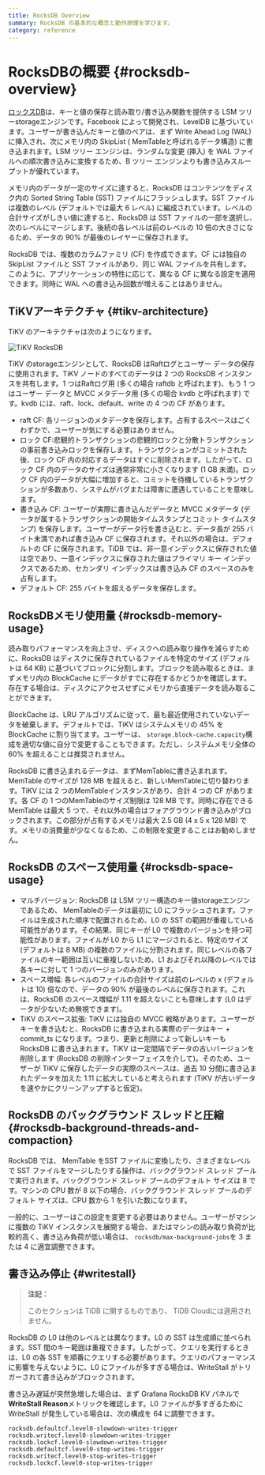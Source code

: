 ```yaml
---
title: RocksDB Overview
summary: RocksDB の基本的な概念と動作原理を学びます。
category: reference
---
```


# RocksDBの概要 {#rocksdb-overview}

[ロックスDB](https://github.com/facebook/rocksdb)は、キーと値の保存と読み取り/書き込み関数を提供する LSM ツリーstorageエンジンです。Facebook によって開発され、LevelDB に基づいています。ユーザーが書き込んだキーと値のペアは、まず Write Ahead Log (WAL) に挿入され、次にメモリ内の SkipList ( MemTableと呼ばれるデータ構造) に書き込まれます。LSM ツリー エンジンは、ランダムな変更 (挿入) を WAL ファイルへの順次書き込みに変換するため、B ツリー エンジンよりも書き込みスループットが優れています。

メモリ内のデータが一定のサイズに達すると、RocksDB はコンテンツをディスク内の Sorted String Table (SST) ファイルにフラッシュします。SST ファイルは複数のレベル (デフォルトでは最大 6 レベル) に編成されています。レベルの合計サイズがしきい値に達すると、RocksDB は SST ファイルの一部を選択し、次のレベルにマージします。後続の各レベルは前のレベルの 10 倍の大きさになるため、データの 90% が最後のレイヤーに保存されます。

RocksDB では、複数のカラムファミリ (CF) を作成できます。CF には独自の SkipList ファイルと SST ファイルがあり、同じ WAL ファイルを共有します。このように、アプリケーションの特性に応じて、異なる CF に異なる設定を適用できます。同時に WAL への書き込み回数が増えることはありません。

## TiKVアーキテクチャ {#tikv-architecture}

TiKV のアーキテクチャは次のようになります。

![TiKV RocksDB](https://docs-download.pingcap.com/media/images/docs/tikv-rocksdb.png)

TiKV のstorageエンジンとして、RocksDB はRaftログとユーザー データの保存に使用されます。TiKV ノードのすべてのデータは 2 つの RocksDB インスタンスを共有します。1 つはRaftログ用 (多くの場合 raftdb と呼ばれます)、もう 1 つはユーザー データと MVCC メタデータ用 (多くの場合 kvdb と呼ばれます) です。kvdb には、raft、lock、default、write の 4 つの CF があります。

-   raft CF: 各リージョンのメタデータを保存します。占有するスペースはごくわずかで、ユーザーが気にする必要はありません。
-   ロック CF:悲観的トランザクションの悲観的ロックと分散トランザクションの事前書き込みロックを保存します。トランザクションがコミットされた後、ロック CF 内の対応するデータはすぐに削除されます。したがって、ロック CF 内のデータのサイズは通常非常に小さくなります (1 GB 未満)。ロック CF 内のデータが大幅に増加すると、コミットを待機しているトランザクションが多数あり、システムがバグまたは障害に遭遇していることを意味します。
-   書き込み CF: ユーザーが実際に書き込んだデータと MVCC メタデータ (データが属するトランザクションの開始タイムスタンプとコミット タイムスタンプ) を保存します。ユーザーがデータ行を書き込むと、データ長が 255 バイト未満であれば書き込み CF に保存されます。それ以外の場合は、デフォルトの CF に保存されます。TiDB では、非一意インデックスに保存された値は空であり、一意インデックスに保存された値はプライマリ キー インデックスであるため、セカンダリ インデックスは書き込み CF のスペースのみを占有します。
-   デフォルト CF: 255 バイトを超えるデータを保存します。

## RocksDBメモリ使用量 {#rocksdb-memory-usage}

読み取りパフォーマンスを向上させ、ディスクへの読み取り操作を減らすために、RocksDB はディスクに保存されているファイルを特定のサイズ (デフォルトは 64 KB) に基づいてブロックに分割します。ブロックを読み取るときは、まずメモリ内の BlockCache にデータがすでに存在するかどうかを確認します。存在する場合は、ディスクにアクセスせずにメモリから直接データを読み取ることができます。

BlockCache は、LRU アルゴリズムに従って、最も最近使用されていないデータを破棄します。デフォルトでは、TiKV はシステムメモリの 45% を BlockCache に割り当てます。ユーザーは、 `storage.block-cache.capacity`構成を適切な値に自分で変更することもできます。ただし、システムメモリ全体の 60% を超えることは推奨されません。

RocksDB に書き込まれるデータは、まずMemTableに書き込まれます。MemTable のサイズが 128 MB を超えると、新しいMemTableに切り替わります。TiKV には 2 つのMemTableインスタンスがあり、合計 4 つの CF があります。各 CF の 1 つのMemTableのサイズ制限は 128 MB です。同時に存在できる MemTable は最大 5 つで、それ以外の場合はフォアグラウンド書き込みがブロックされます。この部分が占有するメモリは最大 2.5 GB (4 x 5 x 128 MB) です。メモリの消費量が少なくなるため、この制限を変更することはお勧めしません。

## RocksDB のスペース使用量 {#rocksdb-space-usage}

-   マルチバージョン: RocksDB は LSM ツリー構造のキー値storageエンジンであるため、 MemTableのデータは最初に L0 にフラッシュされます。ファイルは生成された順序で配置されるため、L0 の SST の範囲が重複している可能性があります。その結果、同じキーが L0 で複数のバージョンを持つ可能性があります。ファイルが L0 から L1 にマージされると、特定のサイズ (デフォルトは 8 MB) の複数のファイルに分割されます。同じレベルの各ファイルのキー範囲は互いに重複しないため、L1 およびそれ以降のレベルでは各キーに対して 1 つのバージョンのみがあります。
-   スペース増幅: 各レベルのファイルの合計サイズは前のレベルの x (デフォルトは 10) 倍なので、データの 90% が最後のレベルに保存されます。これは、RocksDB のスペース増幅が 1.11 を超えないことも意味します (L0 はデータが少ないため無視できます)。
-   TiKV のスペース拡張: TiKV には独自の MVCC 戦略があります。ユーザーがキーを書き込むと、RocksDB に書き込まれる実際のデータはキー + commit_ts になります。つまり、更新と削除によって新しいキーも RocksDB に書き込まれます。TiKV は一定間隔でデータの古いバージョンを削除します (RocksDB の削除インターフェイスを介して)。そのため、ユーザーが TiKV に保存したデータの実際のスペースは、過去 10 分間に書き込まれたデータを加えた 1.11 に拡大していると考えられます (TiKV が古いデータを速やかにクリーンアップすると仮定)。

## RocksDB のバックグラウンド スレッドと圧縮 {#rocksdb-background-threads-and-compaction}

RocksDB では、 MemTable をSST ファイルに変換したり、さまざまなレベルで SST ファイルをマージしたりする操作は、バックグラウンド スレッド プールで実行されます。バックグラウンド スレッド プールのデフォルト サイズは 8 です。マシンの CPU 数が 8 以下の場合、バックグラウンド スレッド プールのデフォルト サイズは、CPU 数から 1 を引いた数になります。

一般的に、ユーザーはこの設定を変更する必要はありません。ユーザーがマシンに複数の TiKV インスタンスを展開する場合、またはマシンの読み取り負荷が比較的高く、書き込み負荷が低い場合は、 `rocksdb/max-background-jobs`を 3 または 4 に適宜調整できます。

## 書き込み停止 {#writestall}

<CustomContent platform="tidb-cloud">

> **注記：**
>
> このセクションは TiDB に関するものであり、 TiDB Cloudには適用されません。

</CustomContent>

RocksDB の L0 は他のレベルとは異なります。L0 の SST は生成順に並べられます。SST 間のキー範囲は重複できます。したがって、クエリを実行するときは、L0 の各 SST を順番にクエリする必要があります。クエリのパフォーマンスに影響を与えないように、L0 にファイルが多すぎる場合は、WriteStall がトリガーされて書き込みがブロックされます。

書き込み遅延が突然急増した場合は、まず Grafana RocksDB KV パネルで**WriteStall Reason**メトリックを確認します。L0 ファイルが多すぎるために WriteStall が発生している場合は、次の構成を 64 に調整できます。

    rocksdb.defaultcf.level0-slowdown-writes-trigger
    rocksdb.writecf.level0-slowdown-writes-trigger
    rocksdb.lockcf.level0-slowdown-writes-trigger
    rocksdb.defaultcf.level0-stop-writes-trigger
    rocksdb.writecf.level0-stop-writes-trigger
    rocksdb.lockcf.level0-stop-writes-trigger
